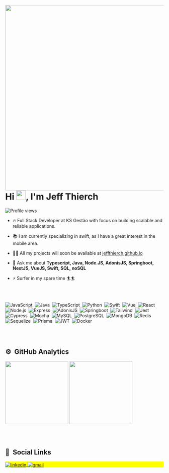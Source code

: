 <img align="right" height="590em"
 src="https://raw.githubusercontent.com/gist/JeffThierch/9b4e97ae284c3ea5b2074ed72ba01b38/raw/c7976f2bdf021413fac59d5047f256de245b8d70/githubcard.svg"/>
<h1 align="left">Hi <img src="https://raw.githubusercontent.com/kaueMarques/kaueMarques/master/hi.gif" width="30px">, I'm Jeff Thierch</h1>
<p align="left"> <img src="https://komarev.com/ghpvc/?username=JeffThierch&color=blue" alt="Profile views" /> </p>

- 🔥 Full Stack Developer at KS Gestão with focus on building scalable and reliable applications.

- 📚 I am currently specializing in swift, as I have a great interest in the mobile area. 

- 👨‍💻 All my projects will soon be available at [jeffthierch.github.io](https://jeffthierch.github.io/#/)

- 💬 Ask me about **Typescript, Java, Node.JS, AdonisJS, Springboot, NextJS, VueJS, Swift, SQL, noSQL**

- ⚡ Surfer in my spare time 🏄🏄

<br><br>

![JavaScript](https://img.shields.io/badge/-JavaScript-05122A?style=flat&logo=javascript)&nbsp;
![Java](https://img.shields.io/badge/Java-05122A?style=flat&logo=openjdk&logoColor=ED8B00)&nbsp;
![TypeScript](https://img.shields.io/badge/-TypeScript-05122A?style=flat&logo=typescript)&nbsp;
![Python](https://img.shields.io/badge/-Python-05122A?style=flat&logo=python&logoColor=ffdd54)&nbsp;
![Swift](https://img.shields.io/badge/Swift-05122A?style=flat&logo=swift&logoColor=FA7343)&nbsp;
![Vue](https://img.shields.io/badge/-Vue-05122A?style=flat&logo=vuedotjs)&nbsp;
![React](https://img.shields.io/badge/-React-05122A?style=flat&logo=react)&nbsp;
![Node.js](https://img.shields.io/badge/-Node.js-05122A?style=flat&logo=node.js)&nbsp;
![Express](https://img.shields.io/badge/Express.js-05122A?style=flat&logo=express&logoColor=white)&nbsp;
![AdonisJS](https://img.shields.io/badge/Adonis-05122A?style=flat&logo=adonisjs&logoColor=white)&nbsp;
![Springboot](https://img.shields.io/badge/Spring-05122A?style=flat&logo=spring&logoColor=6DB33F)&nbsp;
![Tailwind](https://img.shields.io/badge/Tailwind_CSS-05122A?style=flat&logo=tailwind-css&logoColor=38B2AC)&nbsp;
![Jest](https://img.shields.io/badge/Jest-05122A?style=flate&logo=jest&logoColor=f44336)&nbsp;
![Cypress](https://img.shields.io/badge/Cypress-05122A?style=flate&logo=cypress&logoColor=058a5e)&nbsp;
![Mocha](https://img.shields.io/badge/Mocha-05122A?style=flate&logo=mocha&logoColor=white)&nbsp;
![MySQL](https://img.shields.io/badge/MySQL-05122A?style=flat&logo=mysql&logoColor=ff6600)&nbsp;
![PostgreSQL](https://img.shields.io/badge/PostgreSQL-05122A?style=flat&logo=postgresql&logoColor=de0031)&nbsp;
![MongoDB](https://img.shields.io/badge/MongoDB-05122A?style=flat&logo=mongodb&logoColor=white)&nbsp;
![Redis](https://img.shields.io/badge/Redis-05122A?style=flat&logo=redis&logoColor=de0031)&nbsp;
![Sequelize](https://img.shields.io/badge/Sequelize-05122A?style=flat&logo=Sequelize&logoColor=52B0E7)&nbsp;
![Prisma](https://img.shields.io/badge/Prisma-05122A?style=flat&logo=Prisma&logoColor=white)&nbsp;
![JWT](https://img.shields.io/badge/JWT-05122A?style=flat&logo=JSON%20web%20tokens&logoColor=white)&nbsp;
![Docker](https://img.shields.io/badge/Docker-05122A?style=flat&logo=docker&logoColor=52B0E7)&nbsp;


<br><br>

## ⚙️ &nbsp;GitHub Analytics

<p align="left">

  <img height=200 align="center" src="https://github-readme-stats-jeffthierch.vercel.app/api?username=jeffthierch&show_icons=true&theme=midnight-purple" />
  <img height=200 align="center" src="https://github-readme-stats-jeffthierch.vercel.app/api/top-langs/?username=jeffthierch&langs_count=9&layout=compact&theme=midnight-purple" />

</p>

<br><br>

## 🧔 &nbsp;Social Links

<p align="left" style="background:yellow">
<a href="https://www.linkedin.com/in/jeffthierch/" target="_blank">
  <img align="center" src="https://img.shields.io/badge/-jeffthierch-05122A?style=for-the-badge&logo=linkedin" alt="linkedin"/>
</a>
 <a href="mailto:jefferson08_alexandre@hotmail.com" target="_blank">
  <img align="center" src="https://img.shields.io/badge/-jeffthierch-05122A?style=for-the-badge&logo=gmail" alt="gmail"/>
</a>
</p>
